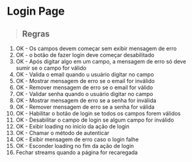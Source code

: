 # Login Page

> ## Regras
1. OK - Os campos devem começar sem exibir mensagem de erro
2. OK - o botão de fazer login deve começar desabilitado
3. OK - Após digitar algo em um campo, a mensagem de erro só deve sumir se o campo for válido
4. OK - Valida o email quando u usuário digitar no campo
5. OK - Mostrar mensagem de erro se o email for inválido
6. OK - Remover mensagem de erro se o email for válido
7. OK - Validar senha quando o usuário digitar no campo
8. OK - Mostrar mensagem de erro se a senha for inválida
9. OK - Remover mensagem de erro se a senha for válida
10. OK - Habilitar o botão de login se todos os campos forem válidos
11. OK - Desabilitar o campo de login se algum campo for inválido
12. OK - Exibir loading no inicío da ação de login
13. OK - Chamar o método de autenticar
14. OK - Exibir mensagem de erro caso o login falhe
15. OK - Esconder loading no fim da ação de login
16. Fechar streams quando a página for recaregada